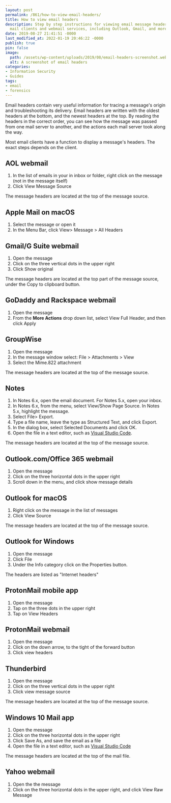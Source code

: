 ```yaml
---
layout: post
permalink: /861/how-to-view-email-headers/
title: How to view email headers
description: Step by step instructions for viewing email message headers using popular
  mail clients and webmail services, including Outlook, Gmail, and more.
date: 2019-08-27 21:41:51 -0000
last_modified_at: 2022-01-19 20:46:22 -0000
publish: true
pin: false
image:
  path: /assets/wp-content/uploads/2019/08/email-headers-screenshot.webp
  alt: A screenshot of email headers
categories:
- Information Security
- Guides
tags:
- email
- forensics
---
```

Email headers contain very useful information for tracing a message's origin
and troubleshooting its delivery. Email headers are written with the oldest
headers at the bottom, and the newest headers at the top. By reading the
headers in the correct order, you can see how the message was passed from one
mail server to another, and the actions each mail server took along the way.

Most email clients have a function to display a message's headers. The exact
steps depends on the client.

## AOL webmail

  1. In the list of emails in your in inbox or folder, right click on the message (not in the message itself)
  2. Click View Message Source

The message headers are located at the top of the message source.

## Apple Mail on macOS

  1. Select the message or open it
  2. In the Menu Bar, click View> Message > All Headers

## Gmail/G Suite webmail

  1. Open the message
  2. Click on the three vertical dots in the upper right
  3. Click Show original

The message headers are located at the top part of the message source, under
the Copy to clipboard button.

## GoDaddy and Rackspace webmail

  1. Open the message
  2. From the **More Actions** drop down list, select View Full Header, and then click Apply

## GroupWise

  1. Open the message
  2. In the message window select: File > Attachments > View
  3. Select the Mime.822 attachment

The message headers are located at the top of the message source.

## Notes

  1. In Notes 6.x, open the email document. For Notes 5.x, open your inbox.
  2. In Notes 6.x, from the menu, select View/Show Page Source. In Notes 5.x, highlight the message.
  3. Select File> Export.
  4. Type a file name, leave the type as Structured Text, and click Export.
  5. In the dialog box, select Selected Documents and click OK.
  6. Open the file in a text editor, such as [Visual Studio Code](https://code.visualstudio.com/).

The message headers are located at the top of the message source.

## Outlook.com/Office 365 webmail

  1. Open the message
  2. Click on the three horizontal dots in the upper right
  3. Scroll down in the menu, and click show message details

## Outlook for macOS

  1. Right click on the message in the list of messages
  2. Click View Source

The message headers are located at the top of the message source.

## Outlook for Windows

  1. Open the message
  2. Click File
  3. Under the Info category click on the Properties button.

The headers are listed as "Internet headers"

## ProtonMail mobile app

  1. Open the message
  2. Tap on the three dots in the upper right
  3. Tap on View Headers

## ProtonMail webmail

  1. Open the message
  2. Click on the down arrow, to the tight of the forward button
  3. Click view headers

## Thunderbird

  1. Open the message
  2. Click on the three vertical dots in the upper right
  3. Click view message source

The message headers are located at the top of the message source.

## Windows 10 Mail app

  1. Open the message
  2. Click on the three horizontal dots in the upper right
  3. Click Save As, and save the email as a file
  4. Open the file in a text editor, such as [Visual Studio Code](https://code.visualstudio.com/)

The message headers are located at the top of the mail file.

## Yahoo webmail

  1. Open the the message
  2. Click on the three horizontal dots in the upper right, and click View Raw Message
